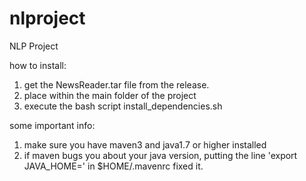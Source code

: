 # nlproject
NLP Project

how to install:

  1. get the NewsReader.tar file from the release.
  2. place within the main folder of the project
  3. execute the bash script install_dependencies.sh
  
some important info:

  1. make sure you have maven3 and java1.7 or higher installed
  2. if maven bugs you about your java version, putting the line 'export JAVA_HOME=' in $HOME/.mavenrc fixed it.
